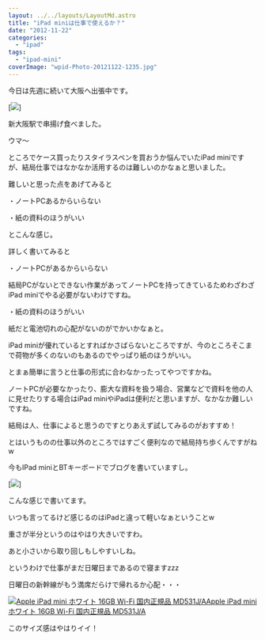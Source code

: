 ```yaml
---
layout: ../../layouts/LayoutMd.astro
title: "iPad miniは仕事で使えるか？"
date: "2012-11-22"
categories: 
  - "ipad"
tags: 
  - "ipad-mini"
coverImage: "wpid-Photo-20121122-1235.jpg"
---
```


今日は先週に続いて大阪へ出張中です。

[![](/archive/images/wpid-Photo-20121122-1235.jpg)]

新大阪駅で串揚げ食べました。

ウマ〜

ところでケース買ったりスタイラスペンを買おうか悩んでいたiPad miniですが、結局仕事ではなかなか活用するのは難しいのかなぁと思いました。

難しいと思った点をあげてみると

・ノートPCあるからいらない

・紙の資料のほうがいい

とこんな感じ。

詳しく書いてみると

・ノートPCがあるからいらない

結局PCがないとできない作業があってノートPCを持ってきているためわざわざiPad miniでやる必要がないわけですね。

・紙の資料のほうがいい

紙だと電池切れの心配がないのがでかいかなぁと。

iPad miniが優れているとすればかさばらないところですが、今のところそこまで荷物が多くのないのもあるのでやっぱり紙のほうがいい。

とまぁ簡単に言うと仕事の形式に合わなかったってやつですかね。

ノートPCが必要なかったり、膨大な資料を扱う場合、営業などで資料を他の人に見せたりする場合はiPad miniやiPadは便利だと思いますが、なかなか難しいですね。

結局は人、仕事によると思うのですとりあえず試してみるのがおすすめ！

とはいうものの仕事以外のところではすごく便利なので結局持ち歩くんですがねw

今もIPad miniとBTキーボードでブログを書いていますし。

[![](/archive/images/wpid-Photo-20121123-018.jpg)]

こんな感じで書いてます。

いつも言ってるけど感じるのはiPadと違って軽いなぁということw

重さが半分というのはやはり大きいですわ。

あと小さいから取り回しもしやすいしね。

というわけで仕事がまだ日曜日まであるので寝ますzzz

日曜日の新幹線がもう満席だらけで帰れるか心配・・・

[![Apple iPad mini ホワイト 16GB Wi-Fi 国内正規品 MD531J/A](/archive/images/511BS3FLwrL._SL160_.jpg)Apple iPad mini ホワイト 16GB Wi-Fi 国内正規品 MD531J/A](https://www.amazon.co.jp/exec/obidos/ASIN/B009X5X2BM/mizuka123-22/ref=nosim)  

このサイズ感はやはりイイ！
